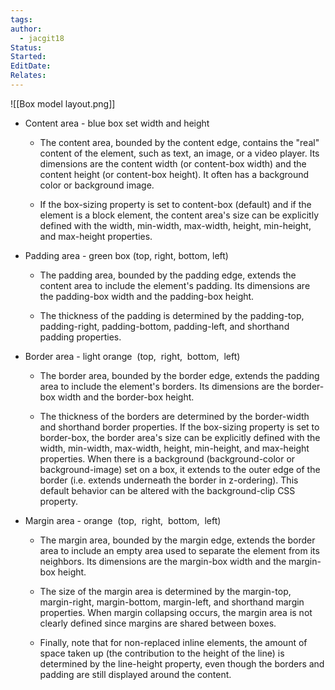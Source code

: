 ```yaml
---
tags: 
author:
  - jacgit18
Status: 
Started: 
EditDate: 
Relates:
---
```


![[Box model layout.png]]

- Content area - blue box set width and height 
    
    -   The content area, bounded by the content edge, contains the "real" content of the element, such as text, an image, or a video player. Its dimensions are the content width (or content-box width) and the content height (or content-box height). It often has a background color or background image. 
        
    
    -   If the box-sizing property is set to content-box (default) and if the element is a block element, the content area's size can be explicitly defined with the width, min-width, max-width, height, min-height, and max-height properties. 
        
    
-   Padding area - green box (top, right, bottom, left) 
    
    -   The padding area, bounded by the padding edge, extends the content area to include the element's padding. Its dimensions are the padding-box width and the padding-box height. 
        
    
    -   The thickness of the padding is determined by the padding-top, padding-right, padding-bottom, padding-left, and shorthand padding properties. 
        
    
-   Border area - light orange  (top,  right,  bottom,  left) 
    
    -   The border area, bounded by the border edge, extends the padding area to include the element's borders. Its dimensions are the border-box width and the border-box height. 
        
    
    -   The thickness of the borders are determined by the border-width and shorthand border properties. If the box-sizing property is set to border-box, the border area's size can be explicitly defined with the width, min-width, max-width, height, min-height, and max-height properties. When there is a background (background-color or background-image) set on a box, it extends to the outer edge of the border (i.e. extends underneath the border in z-ordering). This default behavior can be altered with the background-clip CSS property. 
        
    
-   Margin area - orange  (top,  right,  bottom,  left) 
    
    -   The margin area, bounded by the margin edge, extends the border area to include an empty area used to separate the element from its neighbors. Its dimensions are the margin-box width and the margin-box height. 
        
    
    -   The size of the margin area is determined by the margin-top, margin-right, margin-bottom, margin-left, and shorthand margin properties. When margin collapsing occurs, the margin area is not clearly defined since margins are shared between boxes. 
        
    
    -   Finally, note that for non-replaced inline elements, the amount of space taken up (the contribution to the height of the line) is determined by the line-height property, even though the borders and padding are still displayed around the content.
